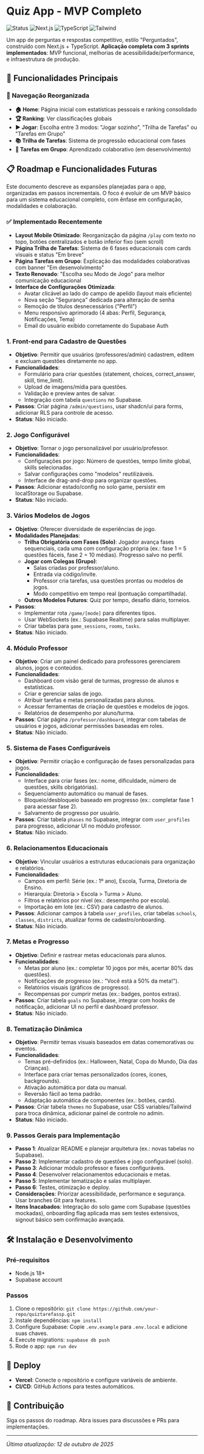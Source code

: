 # Quiz App - MVP Completo

![Status](https://img.shields.io/badge/Status-Completo-green)
![Next.js](https://img.shields.io/badge/Next.js-14-black)
![TypeScript](https://img.shields.io/badge/TypeScript-5-blue)
![Tailwind](https://img.shields.io/badge/Tailwind-3-cyan)

Um app de perguntas e respostas competitivo, estilo "Perguntados", construído com Next.js + TypeScript. **Aplicação completa com 3 sprints implementados**: MVP funcional, melhorias de acessibilidade/performance, e infraestrutura de produção.

## 🚀 Funcionalidades Principais

### 🎯 Navegação Reorganizada
- **🏠 Home**: Página inicial com estatísticas pessoais e ranking consolidado
- **🏆 Ranking**: Ver classificações globais
- **▶️ Jogar**: Escolha entre 3 modos: "Jogar sozinho", "Trilha de Tarefas" ou "Tarefas em Grupo"
- **📚 Trilha de Tarefas**: Sistema de progressão educacional com fases
- **👥 Tarefas em Grupo**: Aprendizado colaborativo (em desenvolvimento)

## 📋 Roadmap e Funcionalidades Futuras

Este documento descreve as expansões planejadas para o app, organizadas em passos incrementais. O foco é evoluir de um MVP básico para um sistema educacional completo, com ênfase em configuração, modalidades e colaboração.

### ✅ **Implementado Recentemente**
- **Layout Mobile Otimizado**: Reorganização da página `/play` com texto no topo, botões centralizados e botão inferior fixo (sem scroll)
- **Página Trilha de Tarefas**: Sistema de 6 fases educacionais com cards visuais e status "Em breve"
- **Página Tarefas em Grupo**: Explicação das modalidades colaborativas com banner "Em desenvolvimento"
- **Texto Renovado**: "Escolha seu Modo de Jogo" para melhor comunicação educacional
- **Interface de Configurações Otimizada**: 
  - Avatar clicável ao lado do campo de apelido (layout mais eficiente)
  - Nova seção "Segurança" dedicada para alteração de senha
  - Remoção de títulos desnecessários ("Perfil")
  - Menu responsivo aprimorado (4 abas: Perfil, Segurança, Notificações, Tema)
  - Email do usuário exibido corretamente do Supabase Auth

### 1. **Front-end para Cadastro de Questões**
   - **Objetivo**: Permitir que usuários (professores/admin) cadastrem, editem e excluam questões diretamente no app.
   - **Funcionalidades**:
     - Formulário para criar questões (statement, choices, correct_answer, skill, time_limit).
     - Upload de imagens/mídia para questões.
     - Validação e preview antes de salvar.
     - Integração com tabela `questions` no Supabase.
   - **Passos**: Criar página `/admin/questions`, usar shadcn/ui para forms, adicionar RLS para controle de acesso.
   - **Status**: Não iniciado.

### 2. **Jogo Configurável**
   - **Objetivo**: Tornar o jogo personalizável por usuário/professor.
   - **Funcionalidades**:
     - Configurações por jogo: Número de questões, tempo limite global, skills selecionadas.
     - Salvar configurações como "modelos" reutilizáveis.
     - Interface de drag-and-drop para organizar questões.
   - **Passos**: Adicionar estado/config no solo game, persistir em localStorage ou Supabase.
   - **Status**: Não iniciado.

### 3. **Vários Modelos de Jogos**
   - **Objetivo**: Oferecer diversidade de experiências de jogo.
   - **Modalidades Planejadas**:
     - **Trilha Obrigatória com Fases (Solo)**: Jogador avança fases sequenciais, cada uma com configuração própria (ex.: fase 1 = 5 questões fáceis, fase 2 = 10 médias). Progresso salvo no perfil.
     - **Jogar com Colegas (Grupo)**: 
       - Salas criadas por professor/aluno.
       - Entrada via código/invite.
       - Professor cria tarefas, usa questões prontas ou modelos de jogos.
       - Modo competitivo em tempo real (pontuação compartilhada).
     - **Outros Modelos Futuros**: Quiz por tempo, desafio diário, torneios.
   - **Passos**: 
     - Implementar rota `/game/[mode]` para diferentes tipos.
     - Usar WebSockets (ex.: Supabase Realtime) para salas multiplayer.
     - Criar tabelas para `game_sessions`, `rooms`, `tasks`.
   - **Status**: Não iniciado.

### 4. **Módulo Professor**
   - **Objetivo**: Criar um painel dedicado para professores gerenciarem alunos, jogos e conteúdos.
   - **Funcionalidades**:
     - Dashboard com visão geral de turmas, progresso de alunos e estatísticas.
     - Criar e gerenciar salas de jogo.
     - Atribuir tarefas e metas personalizadas para alunos.
     - Acessar ferramentas de criação de questões e modelos de jogos.
     - Relatórios de desempenho por aluno/turma.
   - **Passos**: Criar página `/professor/dashboard`, integrar com tabelas de usuários e jogos, adicionar permissões baseadas em roles.
   - **Status**: Não iniciado.

### 5. **Sistema de Fases Configuráveis**
   - **Objetivo**: Permitir criação e configuração de fases personalizadas para jogos.
   - **Funcionalidades**:
     - Interface para criar fases (ex.: nome, dificuldade, número de questões, skills obrigatórias).
     - Sequenciamento automático ou manual de fases.
     - Bloqueio/desbloqueio baseado em progresso (ex.: completar fase 1 para acessar fase 2).
     - Salvamento de progresso por usuário.
   - **Passos**: Criar tabela `phases` no Supabase, integrar com `user_profiles` para progresso, adicionar UI no módulo professor.
   - **Status**: Não iniciado.

### 6. **Relacionamentos Educacionais**
   - **Objetivo**: Vincular usuários a estruturas educacionais para organização e relatórios.
   - **Funcionalidades**:
     - Campos em perfil: Série (ex.: 1º ano), Escola, Turma, Diretoria de Ensino.
     - Hierarquia: Diretoria > Escola > Turma > Aluno.
     - Filtros e relatórios por nível (ex.: desempenho por escola).
     - Importação em lote (ex.: CSV) para cadastro de alunos.
   - **Passos**: Adicionar campos à tabela `user_profiles`, criar tabelas `schools`, `classes`, `districts`, atualizar forms de cadastro/onboarding.
   - **Status**: Não iniciado.

### 7. **Metas e Progresso**
   - **Objetivo**: Definir e rastrear metas educacionais para alunos.
   - **Funcionalidades**:
     - Metas por aluno (ex.: completar 10 jogos por mês, acertar 80% das questões).
     - Notificações de progresso (ex.: "Você está a 50% da meta!").
     - Relatórios visuais (gráficos de progresso).
     - Recompensas por cumprir metas (ex.: badges, pontos extras).
   - **Passos**: Criar tabela `goals` no Supabase, integrar com hooks de notificação, adicionar UI no perfil e dashboard professor.
   - **Status**: Não iniciado.

### 8. **Tematização Dinâmica**
   - **Objetivo**: Permitir temas visuais baseados em datas comemorativas ou eventos.
   - **Funcionalidades**:
     - Temas pré-definidos (ex.: Halloween, Natal, Copa do Mundo, Dia das Crianças).
     - Interface para criar temas personalizados (cores, ícones, backgrounds).
     - Ativação automática por data ou manual.
     - Reversão fácil ao tema padrão.
     - Adaptação automática de componentes (ex.: botões, cards).
   - **Passos**: Criar tabela `themes` no Supabase, usar CSS variables/Tailwind para troca dinâmica, adicionar painel de controle no admin.
   - **Status**: Não iniciado.

### 9. **Passos Gerais para Implementação**
   - **Passo 1**: Atualizar README e planejar arquitetura (ex.: novas tabelas no Supabase).
   - **Passo 2**: Implementar cadastro de questões e jogo configurável (solo).
   - **Passo 3**: Adicionar módulo professor e fases configuráveis.
   - **Passo 4**: Desenvolver relacionamentos educacionais e metas.
   - **Passo 5**: Implementar tematização e salas multiplayer.
   - **Passo 6**: Testes, otimização e deploy.
   - **Considerações**: Priorizar acessibilidade, performance e segurança. Usar branches Git para features.
   - **Itens Inacabados**: Integração do solo game com Supabase (questões mockadas), onboarding flag aplicada mas sem testes extensivos, signout básico sem confirmação avançada.

## 🛠️ Instalação e Desenvolvimento

### Pré-requisitos
- Node.js 18+
- Supabase account

### Passos
1. Clone o repositório: `git clone https://github.com/your-repo/quiztarefassp.git`
2. Instale dependências: `npm install`
3. Configure Supabase: Copie `.env.example` para `.env.local` e adicione suas chaves.
4. Execute migrations: `supabase db push`
5. Rode o app: `npm run dev`

## 🚀 Deploy
- **Vercel**: Conecte o repositório e configure variáveis de ambiente.
- **CI/CD**: GitHub Actions para testes automáticos.

## 📝 Contribuição
Siga os passos do roadmap. Abra issues para discussões e PRs para implementações.

---

*Última atualização: 12 de outubro de 2025*